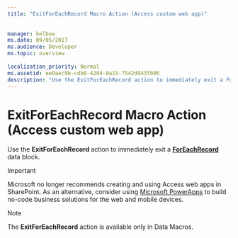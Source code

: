 ```yaml
---
title: "ExitForEachRecord Macro Action (Access custom web app)"
 
 
manager: kelbow
ms.date: 09/05/2017
ms.audience: Developer
ms.topic: overview
  
localization_priority: Normal
ms.assetid: ee0aec9b-cdb0-4204-8a15-7542d943f096
description: "Use the ExitForEachRecord action to immediately exit a ForEachRecord data block."
---
```


# ExitForEachRecord Macro Action (Access custom web app)

Use the **ExitForEachRecord** action to immediately exit a **[ForEachRecord](foreachrecord-data-block-access-custom-web-app.md)** data block. 
  
> [!IMPORTANT]
> Microsoft no longer recommends creating and using Access web apps in SharePoint. As an alternative, consider using [Microsoft PowerApps](https://powerapps.microsoft.com/en-us/) to build no-code business solutions for the web and mobile devices. 
  
> [!NOTE]
> The **ExitForEachRecord** action is available only in Data Macros. 
  

